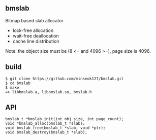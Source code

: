 ## bmslab
Bitmap based slab allocator
- lock-free allocation
- wait-free deallocation
- cache line distribution

Note: the object size must be (8 <= and 4096 >=), page size is 4096.

## build
```
$ git clone https://github.com/minseok127/bmslab.git
$ cd bmslab
$ make
=> libbmslab.a, libbmslab.so, bmslab.h
```

## API
```
bmslab_t *bmslab_init(int obj_size, int page_count);
void *bmslab_alloc(bmslab_t *slab);
void bmslab_free(bmslab_t *slab, void *ptr);
void bmslab_destroy(bmslab_t *slab);
```
